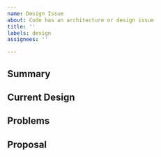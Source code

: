 ```yaml
---
name: Design Issue
about: Code has an architecture or design issue
title: ''
labels: design
assignees: ''

---
```

## Summary

<!-- Describe the issue in a few sentences. -->

## Current Design

<!-- Describe how the current version of relevant code works. -->

## Problems

<!-- Discuss in depth why the current design is problematic.
     If the design fails to capture or embody certain concepts,
     elaborate on them so that others can also see the need for it.  -->

## Proposal

<!-- Propose how to evolve the design and code structure.
     If the problem has been solved in other (maybe outside) projects,
     or in different parts of the code, explain how they work.
     If there are multiple ways,
     briefly discuss pros and cons of each approach. -->
